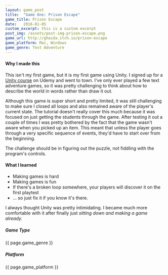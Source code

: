```yaml
---
layout: game_post
title:  "Game One: Prison Escape"
game_title: Prison Escape
date:   2016-01-05
custom_excerpt: this is a custom excerpt
post_img: /assets/post-img-prison-escape.png
game_url: http://ghaida.itch.io/prison-escape
game_platform: Mac, Windows
game_genre: Text Adventure
---
```


#### Why I made this
This isn't my first game, but it is my first game using Unity. I signed up for a [Unity course](https://www.udemy.com/unitycourse) on Udemy and went to town. I've only ever played a few text adventure games, so it was pretty challenging to think about how to describe the world in words rather than draw it out.

Although this game is super short and pretty limited, it was still challenging to make sure I closed all loops and also remained aware of the player's current state. The tutorial doesn't really cover this much because it was focused on just getting the students through the game. After testing it out a couple of times I was pretty bothered by the fact that the game wasn't aware when you picked up an item. This meant that unless the player goes through a very specific sequence of events, they'd have to start over from the beginning.

The challenge should be in figuring out the puzzle, not fiddling with the program's controls.

#### What I learned
* Making games is hard
* Making games is fun
* If there's a broken loop somewhere, your players will discover it on the first playtest
* ... so just fix it if you know it's there.

I always thought Unity was pretty intimidating. I became much more comfortable with it after finally just _sitting down and making a game already._

##### Game Type
{{ page.game_genre }}

##### Platform
{{ page.game_platform }}
